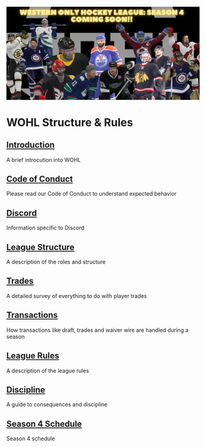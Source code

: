 ![WOHL_LOGO2](WOHL_LOGO2.png)

# WOHL Structure & Rules

## [Introduction](intro.md)
A brief introcution into WOHL

## [Code of Conduct](code-of-conduct.md)
Please read our Code of Conduct to understand expected behavior

## [Discord](discord.md)
Information specific to Discord

## [League Structure](structure.md)
A description of the roles and structure

## [Trades](trades.md)
A detailed survey of everything to do with player trades

## [Transactions](transactions.md)
How transactions like draft, trades and waiver wire are handled during a season

## [League Rules](rules.md)
A description of the league rules

## [Discipline](discipline.md)
A guide to consequences and discipline

## [Season 4 Schedule](schedule.md)
Season 4 schedule
